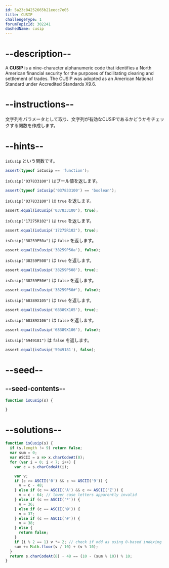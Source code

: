 ```yaml
---
id: 5a23c84252665b21eecc7e05
title: CUSIP
challengeType: 1
forumTopicId: 302241
dashedName: cusip
---
```


# --description--

A **CUSIP** is a nine-character alphanumeric code that identifies a North American financial security for the purposes of facilitating clearing and settlement of trades. The CUSIP was adopted as an American National Standard under Accredited Standards X9.6.

# --instructions--

文字列をパラメータとして取り、文字列が有効なCUSIPであるかどうかをチェックする関数を作成します。

# --hints--

`isCusip` という関数です。

```js
assert(typeof isCusip == 'function');
```

`isCusip("037833100")` はブール値を返します。

```js
assert(typeof isCusip('037833100') == 'boolean');
```

`isCusip("037833100")` は `true` を返します。

```js
assert.equal(isCusip('037833100'), true);
```

`isCusip("17275R102")` は `true` を返します。

```js
assert.equal(isCusip('17275R102'), true);
```

`isCusip("38259P50a")` は `false` を返します。

```js
assert.equal(isCusip('38259P50a'), false);
```

`isCusip("38259P508")` は `true` を返します。

```js
assert.equal(isCusip('38259P508'), true);
```

`isCusip("38259P50#")` は `false` を返します。

```js
assert.equal(isCusip('38259P50#'), false);
```

`isCusip("68389X105")` は `true` を返します。

```js
assert.equal(isCusip('68389X105'), true);
```

`isCusip("68389X106")` は `false` を返します。

```js
assert.equal(isCusip('68389X106'), false);
```

`isCusip("5949181")` は `false` を返します。

```js
assert.equal(isCusip('5949181'), false);
```

# --seed--

## --seed-contents--

```js
function isCusip(s) {

}
```

# --solutions--

```js
function isCusip(s) {
  if (s.length != 9) return false;
  var sum = 0;
  var ASCII = x => x.charCodeAt(0);
  for (var i = 0; i < 7; i++) {
    var c = s.charCodeAt(i);

    var v;
    if (c >= ASCII('0') && c <= ASCII('9')) {
      v = c - 48;
    } else if (c >= ASCII('A') && c <= ASCII('Z')) {
      v = c - 64; // lower case letters apparently invalid
    } else if (c == ASCII('*')) {
      v = 36;
    } else if (c == ASCII('@')) {
      v = 37;
    } else if (c == ASCII('#')) {
      v = 38;
    } else {
      return false;
    }
    if (i % 2 == 1) v *= 2; // check if odd as using 0-based indexing
    sum += Math.floor(v / 10) + (v % 10);
  }
  return s.charCodeAt(8) - 48 == (10 - (sum % 10)) % 10;
}
```
